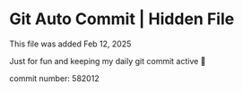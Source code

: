 # Git Auto Commit | Hidden File

This file was added Feb 12, 2025

Just for fun and keeping my daily git commit active 🤪

commit number: 582012
